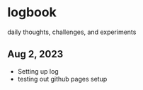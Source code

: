 # logbook
daily thoughts, challenges, and experiments

## Aug 2, 2023
- Setting up log
- testing out github pages setup
